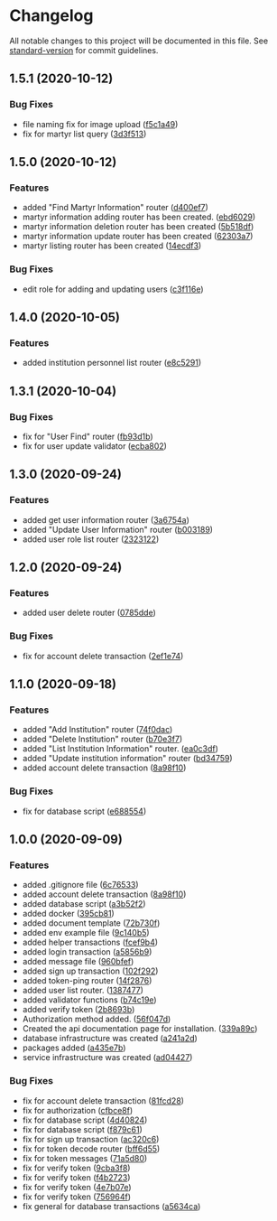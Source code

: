 # Changelog

All notable changes to this project will be documented in this file. See [standard-version](https://github.com/conventional-changelog/standard-version) for commit guidelines.

## 1.5.1 (2020-10-12)


### Bug Fixes

* file naming fix for image upload ([f5c1a49](https://github.com/ismetkizgin/STA-Serve/commit/f5c1a497a24a1e2a2d705feb49ea922c533c8c38))
* fix for martyr list query ([3d3f513](https://github.com/ismetkizgin/STA-Serve/commit/3d3f513d4163f94b5a081739cbca097f70d1c113))

## 1.5.0 (2020-10-12)

### Features

* added "Find Martyr Information" router ([d400ef7](https://github.com/ismetkizgin/STA-Serve/commit/d400ef7a465f48b23f55d0565031a00423890318))
* martyr information adding router has been created. ([ebd6029](https://github.com/ismetkizgin/STA-Serve/commit/ebd602928473208349c499725b3a369bb61bf677))
* martyr information deletion router has been created ([5b518df](https://github.com/ismetkizgin/STA-Serve/commit/5b518dfb308f7bb6ee482cfc7b3aee7dd1b283e1))
* martyr information update router has been created ([62303a7](https://github.com/ismetkizgin/STA-Serve/commit/62303a73e15cd953a4e3e86570e9f37ee1f80d0f))
* martyr listing router has been created ([14ecdf3](https://github.com/ismetkizgin/STA-Serve/commit/14ecdf3ac3db113cd7f22f125ad9f54008de044e))


### Bug Fixes

* edit role for adding and updating users ([c3f116e](https://github.com/ismetkizgin/STA-Serve/commit/c3f116e5f6a9b9a321e189994d909f815c6405d1))

## 1.4.0 (2020-10-05)


### Features

* added institution personnel list router ([e8c5291](https://github.com/ismetkizgin/STA-Serve/commit/e8c5291fce703e20b164df98d1ded4b673d42d49))

## 1.3.1 (2020-10-04)


### Bug Fixes

* fix for "User Find" router ([fb93d1b](https://github.com/ismetkizgin/STA-Serve/commit/fb93d1b26b83a9d9970afa97b7b0b4543f403873))
* fix for user update validator ([ecba802](https://github.com/ismetkizgin/STA-Serve/commit/ecba802c7301670193ec5576ab968da86f7514ef))

## 1.3.0 (2020-09-24)

### Features

- added get user information router ([3a6754a](https://github.com/ismetkizgin/STA-Serve/commit/3a6754a5d14d3f37ff65e6450b05dbb08fb3c29a))
- added "Update User Information" router ([b003189](https://github.com/ismetkizgin/STA-Serve/commit/b0031899270cb3df731a753a6c04d124ff1d0803))
- added user role list router ([2323122](https://github.com/ismetkizgin/STA-Serve/commit/23231221396211734d80c9d2fdbf98c8e9464196))

## 1.2.0 (2020-09-24)

### Features

- added user delete router ([0785dde](https://github.com/ismetkizgin/STA-Serve/commit/0785dde05231c6c1d2b14be19ad75c3b6913235e))

### Bug Fixes

- fix for account delete transaction ([2ef1e74](https://github.com/ismetkizgin/STA-Serve/commit/2ef1e7453cf20f8e88f4dea17c30b5339b242173))

## 1.1.0 (2020-09-18)

### Features

- added "Add Institution" router ([74f0dac](https://github.com/ismetkizgin/STA-Serve/commit/74f0dac05718444ab0a9c77fcc212e03a4f0481f))
- added "Delete Institution" router ([b70e3f7](https://github.com/ismetkizgin/STA-Serve/commit/b70e3f767ac93edad38ae2492f2405ae416fc4ba))
- added "List Institution Information" router. ([ea0c3df](https://github.com/ismetkizgin/STA-Serve/commit/ea0c3df70be117a37b84b4cd6b1307b18782003c))
- added "Update institution information" router ([bd34759](https://github.com/ismetkizgin/STA-Serve/commit/bd34759b85037ccae22367565857879f07b0d936))
- added account delete transaction ([8a98f10](https://github.com/ismetkizgin/STA-Serve/commit/8a98f1039040b4e5c7aefa546dcd6d1c6ebaff19))

### Bug Fixes

- fix for database script ([e688554](https://github.com/ismetkizgin/STA-Serve/commit/e6885548d4c180a3f972206d74c8ce4cdab2f985))

## 1.0.0 (2020-09-09)

### Features

- added .gitignore file ([6c76533](https://github.com/ismetkizgin/STA-Serve/commit/6c76533149d629aec197df7a3ab711bc14015321))
- added account delete transaction ([8a98f10](https://github.com/ismetkizgin/STA-Serve/commit/8a98f1039040b4e5c7aefa546dcd6d1c6ebaff19))
- added database script ([a3b52f2](https://github.com/ismetkizgin/STA-Serve/commit/a3b52f2bc47611d8cf5660b30b189dcfb60d4c68))
- added docker ([395cb81](https://github.com/ismetkizgin/STA-Serve/commit/395cb8107d0c24e6d8310483f4972aebfc93c1eb))
- added document template ([72b730f](https://github.com/ismetkizgin/STA-Serve/commit/72b730fc33bb9c67ac70d6ef494f48574c914d8f))
- added env example file ([9c140b5](https://github.com/ismetkizgin/STA-Serve/commit/9c140b5fec81d0d748b7ca0da3b8e334fcb2ac6e))
- added helper transactions ([fcef9b4](https://github.com/ismetkizgin/STA-Serve/commit/fcef9b4fecd50f0c3d53dbe31cd89e7efd1dd9c2))
- added login transaction ([a5856b9](https://github.com/ismetkizgin/STA-Serve/commit/a5856b99997781a2db33985d6fb77eff27c321cf))
- added message file ([960bfef](https://github.com/ismetkizgin/STA-Serve/commit/960bfef12f8e2188185573bdf7f4821ce8ced1e7))
- added sign up transaction ([102f292](https://github.com/ismetkizgin/STA-Serve/commit/102f292539d3526efbfd05547ca8aaee2fd9a2b9))
- added token-ping router ([14f2876](https://github.com/ismetkizgin/STA-Serve/commit/14f287680a824e085becfc3bf1095ecbab93da50))
- added user list router. ([1387477](https://github.com/ismetkizgin/STA-Serve/commit/1387477cff6ce5c5c4e497d54ff2dbaa7297e4b8))
- added validator functions ([b74c19e](https://github.com/ismetkizgin/STA-Serve/commit/b74c19e24ba162fbafe10334b5c080e8996c739e))
- added verify token ([2b8693b](https://github.com/ismetkizgin/STA-Serve/commit/2b8693b37f53b5e10e6528e1fc6633d715d8015a))
- Authorization method added. ([56f047d](https://github.com/ismetkizgin/STA-Serve/commit/56f047dcef25a5f1a1189a424f2da966502f4baa))
- Created the api documentation page for installation. ([339a89c](https://github.com/ismetkizgin/STA-Serve/commit/339a89c3e9b2206bdd2e2e1dc14b9b81fcdd6d60))
- database infrastructure was created ([a241a2d](https://github.com/ismetkizgin/STA-Serve/commit/a241a2dc97748a53d2d45d29e236d356c836d2dd))
- packages added ([a435e7b](https://github.com/ismetkizgin/STA-Serve/commit/a435e7bdc3abae2a40f328a4acc1bf74b3e03f99))
- service infrastructure was created ([ad04427](https://github.com/ismetkizgin/STA-Serve/commit/ad0442785e8edf9f5acc215a9cb77d83c8f6f090))

### Bug Fixes

- fix for account delete transaction ([81fcd28](https://github.com/ismetkizgin/STA-Serve/commit/81fcd28845cbb2e2ebcee6c445c49a0265b2ca69))
- fix for authorization ([cfbce8f](https://github.com/ismetkizgin/STA-Serve/commit/cfbce8f872ec0eecb6894aaa53e278335b8b3731))
- fix for database script ([4d40824](https://github.com/ismetkizgin/STA-Serve/commit/4d40824f891448756a03176b953d9878c5da7de2))
- fix for database script ([f879c61](https://github.com/ismetkizgin/STA-Serve/commit/f879c6111696c2835f54ee8e40c0d0b517e21703))
- fix for sign up transaction ([ac320c6](https://github.com/ismetkizgin/STA-Serve/commit/ac320c69c63e3f765aa04ed031049baeb81e2a01))
- fix for token decode router ([bff6d55](https://github.com/ismetkizgin/STA-Serve/commit/bff6d5553aeb9b9e6ebde688499d3cdb41fab8a5))
- fix for token messages ([71a5d80](https://github.com/ismetkizgin/STA-Serve/commit/71a5d8008ca8ce6a86bd4fcaf389ddbec0fe8edd))
- fix for verify token ([9cba3f8](https://github.com/ismetkizgin/STA-Serve/commit/9cba3f807cbdb24f8331dbd3284db835eca3b216))
- fix for verify token ([f4b2723](https://github.com/ismetkizgin/STA-Serve/commit/f4b2723f5173e8ff4bd075ec2fbd35da12408266))
- fix for verify token ([4e7b07e](https://github.com/ismetkizgin/STA-Serve/commit/4e7b07e783274569e67b72da5680fd7972ad4943))
- fix for verify token ([756964f](https://github.com/ismetkizgin/STA-Serve/commit/756964fb510ed493f30c41fe65431682c89a7d66))
- fix general for database transactions ([a5634ca](https://github.com/ismetkizgin/STA-Serve/commit/a5634ca5bbe04c44cdf1b209563453dd7372bd25))
